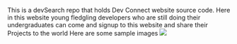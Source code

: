 This is a devSearch repo that holds Dev Connect website source code. Here in this website young fledgling developers who are still doing their undergraduates can come and signup to this website and share their Projects to the world
Here are some sample images 
![](devsearch/static/images/one.png)
